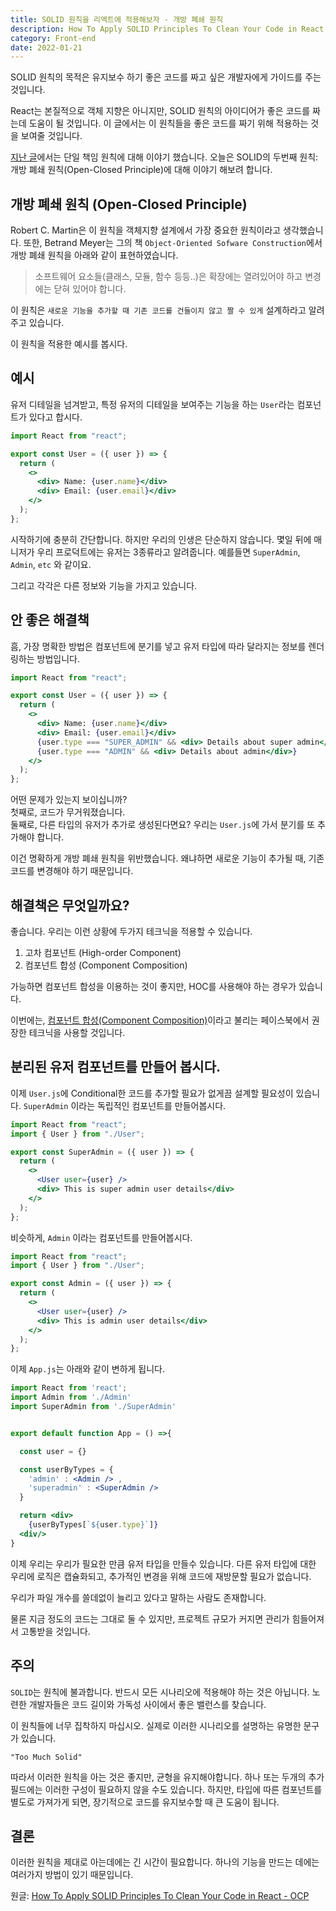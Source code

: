 ```yaml
---
title: SOLID 원칙을 리액트에 적용해보자 - 개방 폐쇄 원칙
description: How To Apply SOLID Principles To Clean Your Code in React - OCP 를 번역했습니다.
category: Front-end
date: 2022-01-21
---
```


SOLID 원칙의 목적은 유지보수 하기 좋은 코드를 짜고 싶은 개발자에게 가이드를 주는 것입니다.

React는 본질적으로 객체 지향은 아니지만, SOLID 원칙의 아이디어가 좋은 코드를 짜는데 도움이 될 것입니다. 이 글에서는 이 원칙들을 좋은 코드를 짜기 위해 적용하는 것을 보여줄 것입니다.

[지난 글](./solid-react-o)에서는 단일 책임 원칙에 대해 이야기 했습니다. 오늘은 SOLID의 두번째 원칙: 개방 폐쇄 원칙(Open-Closed Principle)에 대해 이야기 해보려 합니다.

## 개방 폐쇄 원칙 (Open-Closed Principle)

Robert C. Martin은 이 원칙을 객체지향 설계에서 가장 중요한 원칙이라고 생각했습니다. 또한, Betrand Meyer는 그의 책 `Object-Oriented Sofware Construction`에서 개방 폐쇄 원칙을 아래와 같이 표현하였습니다.

> 소프트웨어 요소들(클래스, 모듈, 함수 등등..)은 확장에는 열려있어야 하고 변경에는 닫혀 있어야 합니다.

이 원칙은 `새로운 기능을 추가할 때 기존 코드를 건들이지 않고 짤 수 있게` 설계하라고 알려주고 있습니다.

이 원칙을 적용한 예시를 봅시다.

## 예시

유저 디테일을 넘겨받고, 특정 유저의 디테일을 보여주는 기능을 하는 `User`라는 컴포넌트가 있다고 합시다.

```jsx
import React from "react";

export const User = ({ user }) => {
  return (
    <>
      <div> Name: {user.name}</div>
      <div> Email: {user.email}</div>
    </>
  );
};
```

시작하기에 충분히 간단합니다. 하지만 우리의 인생은 단순하지 않습니다. 몇일 뒤에 매니저가 우리 프로덕트에는 유저는 3종류라고 알려줍니다. 예를들면 `SuperAdmin`, `Admin`, `etc` 와 같이요.

그리고 각각은 다른 정보와 기능을 가지고 있습니다.

## 안 좋은 해결책

흠, 가장 명확한 방법은 컴포넌트에 분기를 넣고 유저 타입에 따라 달라지는 정보를 렌더링하는 방법입니다.

```jsx
import React from "react";

export const User = ({ user }) => {
  return (
    <>
      <div> Name: {user.name}</div>
      <div> Email: {user.email}</div>
      {user.type === "SUPER_ADMIN" && <div> Details about super admin</div>}
      {user.type === "ADMIN" && <div> Details about admin</div>}
    </>
  );
};
```

어떤 문제가 있는지 보이십니까?  
첫째로, 코드가 무거워졌습니다.  
둘째로, 다른 타입의 유저가 추가로 생성된다면요? 우리는 `User.js`에 가서 분기를 또 추가해야 합니다.

이건 명확하게 개방 폐쇄 원칙을 위반했습니다. 왜냐하면 새로운 기능이 추가될 때, 기존 코드를 변경해야 하기 때문입니다.

## 해결책은 무엇일까요?

좋습니다. 우리는 이런 상황에 두가지 테크닉을 적용할 수 있습니다.

1. 고차 컴포넌트 (High-order Component)
2. 컴포넌트 합성 (Component Composition)

가능하면 컴포넌트 합성을 이용하는 것이 좋지만, HOC를 사용해야 하는 경우가 있습니다.

이번에는, [컴포넌트 합성(Component Composition)](https://ko.reactjs.org/docs/composition-vs-inheritance.html)이라고 불리는 페이스북에서 권장한 테크닉을 사용할 것입니다.

## 분리된 유저 컴포넌트를 만들어 봅시다.

이제 `User.js`에 Conditional한 코드를 추가할 필요가 없게끔 설계할 필요성이 있습니다.
`SuperAdmin` 이라는 독립적인 컴포넌트를 만들어봅시다.

```jsx
import React from "react";
import { User } from "./User";

export const SuperAdmin = ({ user }) => {
  return (
    <>
      <User user={user} />
      <div> This is super admin user details</div>
    </>
  );
};
```

비슷하게, `Admin` 이라는 컴포넌트를 만들어봅시다.

```jsx
import React from "react";
import { User } from "./User";

export const Admin = ({ user }) => {
  return (
    <>
      <User user={user} />
      <div> This is admin user details</div>
    </>
  );
};
```

이제 `App.js`는 아래와 같이 변하게 됩니다.

```jsx
import React from 'react';
import Admin from './Admin'
import SuperAdmin from './SuperAdmin'


export default function App = () =>{

  const user = {}

  const userByTypes = {
    'admin' : <Admin /> ,
    'superadmin' : <SuperAdmin />
  }

  return <div>
    {userByTypes[`${user.type}`]}
  <div/>
}
```

이제 우리는 우리가 필요한 만큼 유저 타입을 만들수 있습니다.
다른 유저 타입에 대한 우리에 로직은 캡슐화되고, 추가적인 변경을 위해 코드에 재방문할 필요가 없습니다.

우리가 파일 개수를 쓸데없이 늘리고 있다고 말하는 사람도 존재합니다.

물론 지금 정도의 코드는 그대로 둘 수 있지만, 프로젝트 규모가 커지면 관리가 힘들어져서 고통받을 것입니다.

## 주의

`SOLID`는 원칙에 불과합니다. 반드시 모든 시나리오에 적용해야 하는 것은 아닙니다.
노련한 개발자들은 코드 길이와 가독성 사이에서 좋은 밸런스를 찾습니다.

이 원칙들에 너무 집착하지 마십시오. 실제로 이러한 시나리오를 설명하는 유명한 문구가 있습니다.

```
"Too Much Solid"
```

따라서 이러한 원칙을 아는 것은 좋지만, 균형을 유지해야합니다.
하나 또는 두개의 추가 필드에는 이러한 구성이 필요하지 않을 수도 있습니다.
하지만, 타입에 따른 컴포넌트를 별도로 가져가게 되면, 장기적으로 코드를 유지보수할 때 큰 도움이 됩니다.

## 결론

이러한 원칙을 제대로 아는데에는 긴 시간이 필요합니다. 하나의 기능을 만드는 데에는 여러가지 방법이 있기 때문입니다.

원글: [How To Apply SOLID Principles To Clean Your Code in React - OCP](https://betterprogramming.pub/applying-the-open-closed-principle-to-write-clean-react-components-4e4514963e40)
